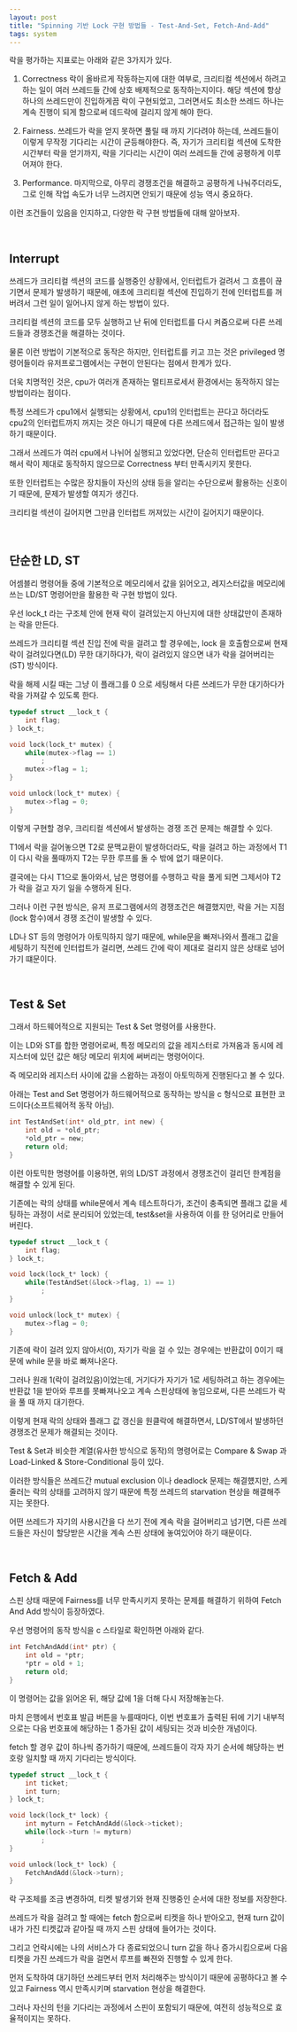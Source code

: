 ```yaml
---
layout: post
title: "Spinning 기반 Lock 구현 방법들 - Test-And-Set, Fetch-And-Add"
tags: system
---
```


락을 평가하는 지표로는 아래와 같은 3가지가 있다.
1. Correctness
락이 올바르게 작동하는지에 대한 여부로, 크리티컬 섹션에서 하려고 하는 일이 여러 쓰레드들 간에 상호 배제적으로 동작하는지이다.
해당 섹션에 항상 하나의 쓰레드만이 진입하게끔 락이 구현되었고, 그러면서도 최소한 쓰레드 하나는 계속 진행이 되게 함으로써 데드락에 걸리지 않게 해야 한다.

2. Fairness.
쓰레드가 락을 얻지 못하면 풀릴 때 까지 기다려야 하는데, 쓰레드들이 이렇게 무작정 기다리는 시간이 균등해야한다.
즉, 자기가 크리티컬 섹션에 도착한 시간부터 락을 얻기까지, 락을 기다리는 시간이 여러 쓰레드들 간에 공평하게 이루어져야 한다.

3. Performance.
마지막으로, 아무리 경쟁조건을 해결하고 공평하게 나눠주더라도, 그로 인해 작업 속도가 너무 느려지면 안되기 때문에 성능 역시 중요하다.

이런 조건들이 있음을 인지하고, 다양한 락 구현 방법들에 대해 알아보자.

<br>

## Interrupt

쓰레드가 크리티컬 섹션의 코드를 실행중인 상황에서, 인터럽트가 걸려서 그 흐름이 끊기면서 문제가 발생하기 때문에, 애초에 크리티컬 섹션에 진입하기 전에 인터럽트를 꺼버려서 그런 일이 일어나지 않게 하는 방법이 있다.

크리티컬 섹션의 코드를 모두 실행하고 난 뒤에 인터럽트를 다시 켜줌으로써 다른 쓰레드들과 경쟁조건을 해결하는 것이다.

물론 이런 방법이 기본적으로 동작은 하지만, 인터럽트를 키고 끄는 것은 privileged 명령어들이라 유저프로그램에서는 구현이 안된다는 점에서 한계가 있다.

더욱 치명적인 것은, cpu가 여러개 존재하는 멀티프로세서 환경에서는 동작하지 않는 방법이라는 점이다.

특정 쓰레드가 cpu1에서 실행되는 상황에서, cpu1의 인터럽트는 끈다고 하더라도 cpu2의 인터럽트까지 꺼지는 것은 아니기 때문에 다른 쓰레드에서 접근하는 일이 발생하기 때문이다.

그래서 쓰레드가 여러 cpu에서 나뉘어 실행되고 있었다면, 단순히 인터럽트만 끈다고 해서 락이 제대로 동작하지 않으므로 Correctness 부터 만족시키지 못한다.

또한 인터럽트는 수많은 장치들이 자신의 상태 등을 알리는 수단으로써 활용하는 신호이기 때문에, 문제가 발생할 여지가 생긴다.

크리티컬 섹션이 길어지면 그만큼 인터럽트 꺼져있는 시간이 길어지기 때문이다.

<br>

## 단순한 LD, ST

어셈블리 명령어들 중에 기본적으로 메모리에서 값을 읽어오고, 레지스터값을 메모리에 쓰는 LD/ST 명령어만을 활용한 락 구현 방법이 있다.

우선 lock_t 라는 구조체 안에 현재 락이 걸려있는지 아닌지에 대한 상태값만이 존재하는 락을 만든다.

쓰레드가 크리티컬 섹션 진입 전에 락을 걸려고 할 경우에는, lock 을 호출함으로써 현재 락이 걸려있다면(LD) 무한 대기하다가, 락이 걸려있지 않으면 내가 락을 걸어버리는(ST) 방식이다.

락을 해제 시킬 때는 그냥 이 플래그를 0 으로 세팅해서 다른 쓰레드가 무한 대기하다가 락을 가져갈 수 있도록 한다.

```c
typedef struct __lock_t {
    int flag;
} lock_t;

void lock(lock_t* mutex) {
    while(mutex->flag == 1)
        ;
    mutex->flag = 1;
}

void unlock(lock_t* mutex) {
    mutex->flag = 0;
}
```

이렇게 구현할 경우, 크리티컬 섹션에서 발생하는 경쟁 조건 문제는 해결할 수 있다.

T1에서 락을 걸어놓으면 T2로 문맥교환이 발생하더라도, 락을 걸려고 하는 과정에서 T1이 다시 락을 풀때까지 T2는 무한 루프를 돌 수 밖에 없기 때문이다.

결국에는 다시 T1으로 돌아와서, 남은 명령어를 수행하고 락을 풀게 되면 그제서야 T2가 락을 걸고 자기 일을 수행하게 된다.

그러나 이런 구현 방식은, 유저 프로그램에서의 경쟁조건은 해결했지만, 락을 거는 지점(lock 함수)에서 경쟁 조건이 발생할 수 있다.

LD나 ST 등의 명령어가 아토믹하지 않기 때문에, while문을 빠져나와서 플래그 값을 세팅하기 직전에 인터럽트가 걸리면, 쓰레드 간에 락이 제대로 걸리지 않은 상태로 넘어가기 떄문이다.

<br>

## Test & Set

그래서 하드웨어적으로 지원되는 Test & Set 명령어를 사용한다.

이는 LD와 ST를 합한 명령어로써, 특정 메모리의 값을 레지스터로 가져옴과 동시에 레지스터에 있던 값은 해당 메모리 위치에 써버리는 명령어이다.

즉 메모리와 레지스터 사이에 값을 스왑하는 과정이 아토믹하게 진행된다고 볼 수 있다.

아래는 Test and Set 명령어가 하드웨어적으로 동작하는 방식을 c 형식으로 표현한 코드이다(소프트웨어적 동작 아님).

```c
int TestAndSet(int* old_ptr, int new) {
    int old = *old_ptr;
    *old_ptr = new;
    return old;
}
```

이런 아토믹한 명령어를 이용하면, 위의 LD/ST 과정에서 경쟁조건이 걸리던 한계점을 해결할 수 있게 된다.

기존에는 락의 상태를 while문에서 계속 테스트하다가, 조건이 충족되면 플래그 값을 세팅하는 과정이 서로 분리되어 있었는데, test&set을 사용하여 이를 한 덩어리로 만들어 버린다.

```c
typedef struct __lock_t {
    int flag;
} lock_t;

void lock(lock_t* lock) {
    while(TestAndSet(&lock->flag, 1) == 1)
        ;
}

void unlock(lock_t* mutex) {
    mutex->flag = 0;
}
```

기존에 락이 걸려 있지 않아서(0), 자기가 락을 걸 수 있는 경우에는 반환값이 0이기 때문에 while 문을 바로 빠져나온다.

그러나 원래 1(락이 걸려있음)이었는데, 거기다가 자기가 1로 세팅하려고 하는 경우에는 반환값 1을 받아와 루프를 못빠져나오고 계속 스핀상태에 놓임으로써, 다른 쓰레드가 락을 풀 때 까지 대기한다.

이렇게 현재 락의 상태와 플래그 값 갱신을 원클락에 해결하면서, LD/ST에서 발생하던 경쟁조건 문제가 해결되는 것이다.

Test & Set과 비슷한 계열(유사한 방식으로 동작)의 명령어로는 Compare & Swap 과 Load-Linked & Store-Conditional 등이 있다.

이러한 방식들은 쓰레드간 mutual exclusion 이나 deadlock 문제는 해결헀지만, 스케줄러는 락의 상태를 고려하지 않기 때문에 특정 쓰레드의 starvation 현상을 해결해주지는 못한다.

어떤 쓰레드가 자기의 사용시간을 다 쓰기 전에 계속 락을 걸어버리고 넘기면, 다른 쓰레드들은 자신이 할당받은 시간을 계속 스핀 상태에 놓여있어야 하기 때문이다.

<br>

## Fetch & Add

스핀 상태 때문에 Fairness를 너무 만족시키지 못하는 문제를 해결하기 위하여 Fetch And Add 방식이 등장하였다.

우선 명령어의 동작 방식을 c 스타일로 확인하면 아래와 같다.
```c
int FetchAndAdd(int* ptr) {
    int old = *ptr;
    *ptr = old + 1;
    return old;
}
```

이 명령어는 값을 읽어온 뒤, 해당 값에 1을 더해 다시 저장해놓는다.

마치 은행에서 번호표 발급 버튼을 누를때마다, 이번 번호표가 출력된 뒤에 기기 내부적으로는 다음 번호표에 해당하는 1 증가된 값이 세팅되는 것과 비슷한 개념이다.

fetch 할 경우 값이 하나씩 증가하기 때문에, 쓰레드들이 각자 자기 순서에 해당하는 번호랑 일치할 때 까지 기다리는 방식이다.

```c
typedef struct __lock_t {
    int ticket;
    int turn;
} lock_t;

void lock(lock_t* lock) {
    int myturn = FetchAndAdd(&lock->ticket);
    while(lock->turn != myturn)
        ;
}

void unlock(lock_t* lock) {
    FetchAndAdd(&lock->turn);
}
```

락 구조체를 조금 변경하여, 티켓 발생기와 현재 진행중인 순서에 대한 정보를 저장한다.

쓰레드가 락을 걸려고 할 때에는 fetch 함으로써 티켓을 하나 받아오고, 현재 turn 값이 내가 가진 티켓값과 같아질 때 까지 스핀 상태에 들어가는 것이다.

그리고 언락시에는 나의 서비스가 다 종료되었으니 turn 값을 하나 증가시킴으로써 다음 티켓을 가진 쓰레드가 락을 걸면서 루프를 빠젼와 진행할 수 있게 한다.

먼저 도착하여 대기하던 쓰레드부터 먼저 처리해주는 방식이기 때문에 공평하다고 볼 수 있고 Fairness 역시 만족시키며 starvation 현상을 해결한다.

그러나 자신의 턴을 기다리는 과정에서 스핀이 포함되기 때문에, 여전히 성능적으로 효율적이지는 못하다.

